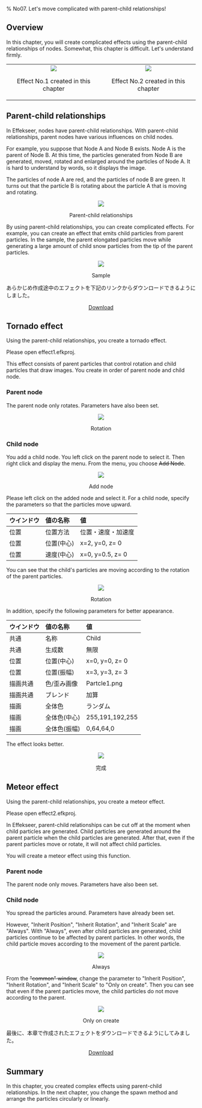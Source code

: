 ﻿% No07. Let's move complicated with parent-child relationships!

<div class="main">

## Overview

In this chapter, you will create complicated effects using the parent-child relationships of nodes.
Somewhat, this chapter is difficult. Let's understand firmly.

<div align="center">
<table>
<tr>

<td>
<div align="center">
<img src="../../img/Tutorial/07_effect1.gif">
<p>Effect No.1 created in this chapter</p>
</div>
</td>
<td>
<div align="center">
<img src="../../img/Tutorial/07_effect2.gif">
<p>Effect No.2 created in this chapter</p>
</div>
</td>

</tr>
</table>
</div>

## Parent-child relationships

In Effekseer, nodes have parent-child relationships.
With parent-child relationships, parent nodes have various influences on child nodes.

For example, you suppose that Node A and Node B exists. Node A is the parent of Node B.
At this time, the particles generated from Node B are generated, moved, rotated and enlarged around the particles of Node A.
It is hard to understand by words, so it displays the image.

The particles of node A are red, and the particles of node B are green.
It turns out that the particle B is rotating about the particle A that is moving and rotating.

<div align="center">
<img src="../../img/Tutorial/07_parent.gif">
<p>Parent-child relationships</p>
</div>

By using parent-child relationships, you can create complicated effects.
For example, you can create an effect that emits child particles from parent particles.
In the sample, the parent elongated particles move while generating a large amount of child snow particles from the tip of the parent  particles.

<div align="center">
<img src="../../img/Tutorial/07_sample.gif">
<p>Sample</p>
</div>

<p>あらかじめ作成途中のエフェクトを下記のリンクからダウンロードできるようにしました。</p>
<div align="center">
<p><a href = "../../Sample/07_01_Sample.zip">Download</a></p>
</div>

## Tornado effect

Using the parent-child relationships, you create a tornado effect.

Please open effect1.efkproj.

This effect consists of parent particles that control rotation and child particles that draw images.
You create in order of parent node and child node.

### Parent node

The parent node only rotates. Parameters have also been set.

<div align="center">
<img src="../../img/Tutorial/07_effect1_rotate1.gif">
<p>Rotation</p>
</div>

### Child node

You add a child node.
You left click on the parent node to select it.
Then right click and display the menu.
From the menu, you choose <s>Add Node</s>.

<div align="center">
<img src="../../img/Tutorial/07_addnode_ja.png">
<p>Add node</p>
</div>

Please left click on the added node and select it.
For a child node, specify the parameters so that the particles move upward.

|ウインドウ|値の名称|値|
|:----|:----|:----|
|位置|位置方法|位置・速度・加速度|
|位置|位置(中心)|x=2, y=0, z= 0|
|位置|速度(中心)|x=0, y=0.5, z= 0|

You can see that the child's particles are moving according to the rotation of the parent particles.

<div align="center">
<img src="../../img/Tutorial/07_effect1_rotate2.gif">
<p>Rotation</p>
</div>

In addition, specify the following parameters for better appearance.

|ウインドウ|値の名称|値|
|:----|:----|:----|
|共通|名称|Child|
|共通|生成数|無限|
|位置|位置(中心)|x=0, y=0, z= 0|
|位置|位置(振幅)|x=3, y=3, z= 3|
|描画共通|色/歪み画像|Partcle1.png|
|描画共通|ブレンド|加算|
|描画|全体色|ランダム|
|描画|全体色(中心)|255,191,192,255|
|描画|全体色(振幅)|0,64,64,0|

The effect looks better.

<div align="center">
<img src="../../img/Tutorial/07_effect1.gif">
<p>完成</p>
</div>

## Meteor effect

Using the parent-child relationships, you create a meteor effect.

Please open effect2.efkproj.

In Effekseer, parent-child relationships can be cut off at the moment when child particles are generated.
Child particles are generated around the parent particle when the child particles are generated.
After that, even if the parent particles move or rotate, it will not affect child particles.

You will create a meteor effect using this function.

### Parent node

The parent node only moves. Parameters have also been set.

### Child node

You spread the particles around. Parameters have already been set.

However, "Inherit Position", "Inherit Rotation", and "Inherit Scale" are "Always".
With "Always", even after child particles are generated, child particles continue to be affected by parent particles.
In other words, the child particle moves according to the movement of the parent particle.

<div align="center">
<img src="../../img/Tutorial/07_effect2_always.gif">
<p>Always</p>
</div>

From the <s>"common" window</s>, change the parameter to "Inherit Position", "Inherit Rotation", and "Inherit Scale" to "Only on create".
Then you can see that even if the parent particles move, the child particles do not move according to the parent.

<div align="center">
<img src="../../img/Tutorial/07_effect2.gif">
<p>Only on create</p>
</div>

最後に、本章で作成されたエフェクトをダウンロードできるようにしてみました。

<div align="center">
<a href = "../../Sample/07_02_Sample.zip">Download</a>
</div>

## Summary

In this chapter, you created complex effects using parent-child relationships.
In the next chapter, you change the spawn method and arrange the particles circularly or linearly.

</div>